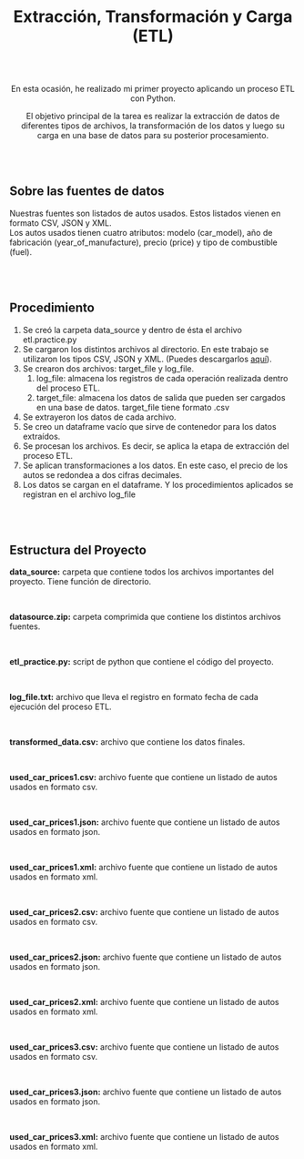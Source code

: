 <h1 align = Center>Extracción, Transformación y Carga (ETL)</h1>
<br>
<br>
<div align = Center>
<p>En esta ocasión, he realizado mi primer proyecto aplicando un proceso ETL con Python.</p>
<p>El objetivo principal de la tarea es realizar la extracción de datos de diferentes tipos de archivos, la transformación de los datos y luego su carga en una base de datos para su posterior procesamiento. </p></div>
<br>
<br>
<h2>Sobre las fuentes de datos</h2>
<p>Nuestras fuentes son listados de autos usados. Estos listados vienen en formato CSV, JSON y XML. <br>
Los autos usados tienen cuatro atributos: modelo (car_model), año de fabricación (year_of_manufacture), precio (price) y tipo de combustible (fuel).</p>
<br>
<br>
<h2>Procedimiento</h2>
<ol>
  <li>Se creó la carpeta data_source y dentro de ésta el archivo etl.practice.py</li>
  <li>Se cargaron los distintos archivos al directorio. En este trabajo se utilizaron los tipos CSV, JSON y XML. (Puedes descargarlos <a href = https://cf-courses-data.s3.us.cloud-object-storage.appdomain.cloud/IBMDeveloperSkillsNetwork-PY0221EN-SkillsNetwork/labs/module%206/Lab%20-%20Extract%20Transform%20Load/data/datasource.zip >aquí</a>).</li>
  <li>Se crearon dos archivos: target_file y log_file.
    <ol>
    <li>log_file: almacena los registros de cada operación realizada dentro del proceso ETL.</li>
    <li>target_file: almacena los datos de salida que pueden ser cargados en una base de datos. target_file tiene formato .csv</li>
    </ol></li>
  <li>Se extrayeron los datos de cada archivo.</li>
  <li>Se creo un dataframe vacío que sirve de contenedor para los datos extraídos.</li>
  <li>Se procesan los archivos. Es decir, se aplica la etapa de extracción del proceso ETL.</li>
  <li>Se aplican transformaciones a los datos. En este caso, el precio de los autos se redondea a dos cifras decimales.</li>
  <li>Los datos se cargan en el dataframe. Y los procedimientos aplicados se registran en el archivo log_file</li>
</ol>
<br>
<br>
<h2>Estructura del Proyecto</h2>
<p><strong>data_source:</strong> carpeta que contiene todos los archivos importantes del proyecto. Tiene función de directorio.</p>
<br>
<p><strong>datasource.zip:</strong> carpeta comprimida que contiene los distintos archivos fuentes.</p>
<br>
<p><strong>etl_practice.py:</strong> script de python que contiene el código del proyecto.</p>
<br>
<p><strong>log_file.txt:</strong> archivo que lleva el registro en formato fecha de cada ejecución del proceso ETL.</p>
<br>
<p><strong>transformed_data.csv:</strong> archivo que contiene los datos finales.</p>
<br>
<p><strong>used_car_prices1.csv:</strong> archivo fuente que contiene un listado de autos usados en formato csv.</p>
<br>
<p><strong>used_car_prices1.json:</strong> archivo fuente que contiene un listado de autos usados en formato json.</p>
<br>
<p><strong>used_car_prices1.xml:</strong> archivo fuente que contiene un listado de autos usados en formato xml.</p>
<br>
<p><strong>used_car_prices2.csv:</strong> archivo fuente que contiene un listado de autos usados en formato csv.</p>
<br>
<p><strong>used_car_prices2.json:</strong> archivo fuente que contiene un listado de autos usados en formato json.</p>
<br>
<p><strong>used_car_prices2.xml:</strong> archivo fuente que contiene un listado de autos usados en formato xml.</p>
<br>
<p><strong>used_car_prices3.csv:</strong> archivo fuente que contiene un listado de autos usados en formato csv.</p>
<br>
<p><strong>used_car_prices3.json:</strong> archivo fuente que contiene un listado de autos usados en formato json.</p>
<br>
<p><strong>used_car_prices3.xml:</strong> archivo fuente que contiene un listado de autos usados en formato xml.</p>
<br>
